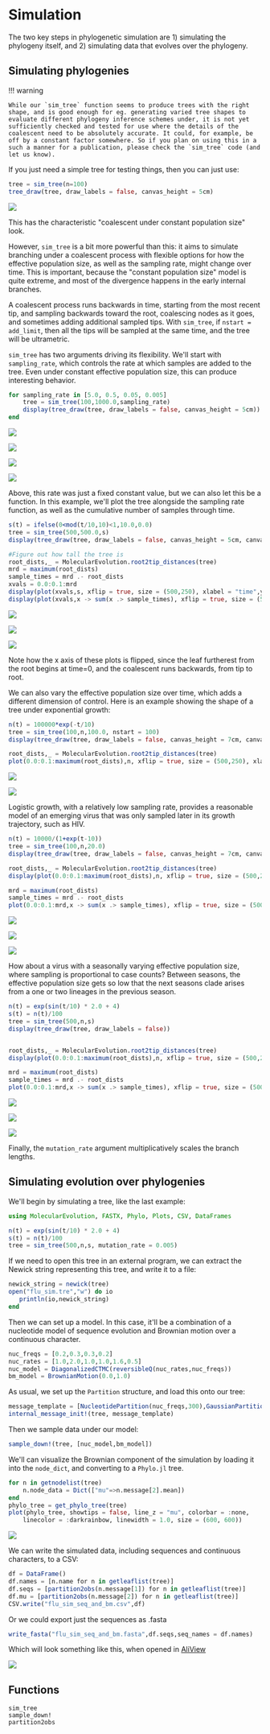 # Simulation

The two key steps in phylogenetic simulation are 1) simulating the phylogeny itself, and 2) simulating data that evolves over the phylogeny.

## Simulating phylogenies

!!! warning

    While our `sim_tree` function seems to produce trees with the right shape, and is good enough for eg. generating varied tree shapes to evaluate different phylogeny inference schemes under, it is not yet sufficiently checked and tested for use where the details of the coalescent need to be absolutely accurate. It could, for example, be off by a constant factor somewhere. So if you plan on using this in a such a manner for a publication, please check the `sim_tree` code (and let us know).

If you just need a simple tree for testing things, then you can just use:

```julia
tree = sim_tree(n=100)
tree_draw(tree, draw_labels = false, canvas_height = 5cm)
```

![](figures/constant_pop_simple.svg)

This has the characteristic "coalescent under constant population size" look.

However, `sim_tree` is a bit more powerful than this: it aims to simulate branching under a coalescent process with flexible options for how the effective population size, as well as the sampling rate, might change over time. This is important, because the "constant population size" model is quite extreme, and most of the divergence happens in the early internal branches.

A coalescent process runs backwards in time, starting from the most recent tip, and sampling backwards toward the root, coalescing nodes as it goes, and sometimes adding additional sampled tips. With `sim_tree`, if `nstart = add_limit`, then all the tips will be sampled at the same time, and the tree will be ultrametric.

`sim_tree` has two arguments driving its flexibility. We'll start with `sampling_rate`, which controls the rate at which samples are added to the tree. Even under constant effective population size, this can produce interesting behavior.

```julia
for sampling_rate in [5.0, 0.5, 0.05, 0.005]
    tree = sim_tree(100,1000.0,sampling_rate)
    display(tree_draw(tree, draw_labels = false, canvas_height = 5cm))
end
```

![](figures/constant_Ne_samp_rate_5.0.svg)

![](figures/constant_Ne_samp_rate_0.5.svg)

![](figures/constant_Ne_samp_rate_0.05.svg)

![](figures/constant_Ne_samp_rate_0.005.svg)

Above, this rate was just a fixed constant value, but we can also let this be a function. In this example, we'll plot the tree alongside the sampling rate function, as well as the cumulative number of samples through time.

```julia
s(t) = ifelse(0<mod(t/10,10)<1,10.0,0.0)
tree = sim_tree(500,500.0,s)
display(tree_draw(tree, draw_labels = false, canvas_height = 5cm, canvas_width = 14cm))

#Figure out how tall the tree is
root_dists,_ = MolecularEvolution.root2tip_distances(tree)
mrd = maximum(root_dists)
sample_times = mrd .- root_dists
xvals = 0.0:0.1:mrd
display(plot(xvals,s, xflip = true, size = (500,250), xlabel = "time",ylabel = "sampling rate", legend = :none))
display(plot(xvals,x -> sum(x .> sample_times), xflip = true, size = (500,250), xlabel = "time",ylabel = "cumulative samples", legend = :none))
```

![](figures/stepwise_sampling_tree.svg)

![](figures/stepwise_sampling_sampling_rate.svg)

![](figures/stepwise_sampling_cum_samps.svg)

Note how the x axis of these plots is flipped, since the leaf furtherest from the root begins at time=0, and the coalescent runs backwards, from tip to root.

We can also vary the effective population size over time, which adds a different dimension of control. Here is an example showing the shape of a tree under exponential growth:

```julia
n(t) = 100000*exp(-t/10)
tree = sim_tree(100,n,100.0, nstart = 100)
display(tree_draw(tree, draw_labels = false, canvas_height = 7cm, canvas_width = 14cm))

root_dists,_ = MolecularEvolution.root2tip_distances(tree)
plot(0.0:0.1:maximum(root_dists),n, xflip = true, size = (500,250), xlabel = "time",ylabel = "effective population size", legend = :none)
```

![](figures/exp_growth_tree.svg)

![](figures/exp_growth_popsize.svg)

Logistic growth, with a relatively low sampling rate, provides a reasonable model of an emerging virus that was only sampled later in its growth trajectory, such as HIV.

```julia
n(t) = 10000/(1+exp(t-10))
tree = sim_tree(100,n,20.0)
display(tree_draw(tree, draw_labels = false, canvas_height = 7cm, canvas_width = 14cm))

root_dists,_ = MolecularEvolution.root2tip_distances(tree)
display(plot(0.0:0.1:maximum(root_dists),n, xflip = true, size = (500,250), xlabel = "time",ylabel = "effective population size", legend = :none))

mrd = maximum(root_dists)
sample_times = mrd .- root_dists
plot(0.0:0.1:mrd,x -> sum(x .> sample_times), xflip = true, size = (500,250), xlabel = "time",ylabel = "cumulative samples", legend = :none)
```

![](figures/logistic_growth_tree.svg)

![](figures/logistic_growth_popsize.svg)

![](figures/logistic_growth_cum_samps.svg)

How about a virus with a seasonally varying effective population size, where sampling is proportional to case counts? Between seasons, the effective population size gets so low that the next seasons clade arises from a one or two lineages in the previous season.

```julia
n(t) = exp(sin(t/10) * 2.0 + 4)
s(t) = n(t)/100
tree = sim_tree(500,n,s)
display(tree_draw(tree, draw_labels = false))


root_dists,_ = MolecularEvolution.root2tip_distances(tree)
display(plot(0.0:0.1:maximum(root_dists),n, xflip = true, size = (500,250), xlabel = "time",ylabel = "effective population size", legend = :none))

mrd = maximum(root_dists)
sample_times = mrd .- root_dists
plot(0.0:0.1:mrd,x -> sum(x .> sample_times), xflip = true, size = (500,250), xlabel = "time",ylabel = "cumulative samples", legend = :none)
```

![](figures/seasonal_tree.svg)

![](figures/seasonal_popsize.svg)

![](figures/seasonal_cum_samps.svg)

Finally, the `mutation_rate` argument multiplicatively scales the branch lengths.

## Simulating evolution over phylogenies

We'll begin by simulating a tree, like the last example:

```julia
using MolecularEvolution, FASTX, Phylo, Plots, CSV, DataFrames

n(t) = exp(sin(t/10) * 2.0 + 4)
s(t) = n(t)/100
tree = sim_tree(500,n,s, mutation_rate = 0.005)
```

If we need to open this tree in an external program, we can extract the Newick string representing this tree, and write it to a file:

```julia
newick_string = newick(tree)
open("flu_sim.tre","w") do io
   println(io,newick_string)
end
```

Then we can set up a model. In this case, it'll be a combination of a nucleotide model of sequence evolution and Brownian motion over a continuous character.

```julia
nuc_freqs = [0.2,0.3,0.3,0.2]
nuc_rates = [1.0,2.0,1.0,1.0,1.6,0.5]
nuc_model = DiagonalizedCTMC(reversibleQ(nuc_rates,nuc_freqs))
bm_model = BrownianMotion(0.0,1.0)
```

As usual, we set up the `Partition` structure, and load this onto our tree:

```julia
message_template = [NucleotidePartition(nuc_freqs,300),GaussianPartition()]
internal_message_init!(tree, message_template)
```

Then we sample data under our model:

```julia
sample_down!(tree, [nuc_model,bm_model])
```

We'll can visualize the Brownian component of the simulation by loading it into the `node_dict`, and converting to a `Phylo.jl` tree.

```julia
for n in getnodelist(tree)
    n.node_data = Dict(["mu"=>n.message[2].mean])
end
phylo_tree = get_phylo_tree(tree)
plot(phylo_tree, showtips = false, line_z = "mu", colorbar = :none,
    linecolor = :darkrainbow, linewidth = 1.0, size = (600, 600))
```
![](figures/flu_tree_bm.svg)

We can write the simulated data, including sequences and continuous characters, to a CSV:

```julia
df = DataFrame()
df.names = [n.name for n in getleaflist(tree)]
df.seqs = [partition2obs(n.message[1]) for n in getleaflist(tree)]
df.mu = [partition2obs(n.message[2]) for n in getleaflist(tree)]
CSV.write("flu_sim_seq_and_bm.csv",df)
```

Or we could export just the sequences as .fasta

```julia
write_fasta("flu_sim_seq_and_bm.fasta",df.seqs,seq_names = df.names)
```

Which will look something like this, when opened in [AliView](https://ormbunkar.se/aliview/)

![](figures/flu_sim_alignment.png)

## Functions

```@docs
sim_tree
sample_down!
partition2obs
```
